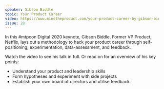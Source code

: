 ```yaml
---
speaker: Gibson Biddle
topic: Your Product Career
video: https://www.mindtheproduct.com/your-product-career-by-gibson-biddle/ (Prioritized membership required)
issue: 28
---
```


In this #mtpcon Digital 2020 keynote, Gibson Biddle, Former VP Product, Netflix, lays out a methodology to hack your product career through self-positioning,  experimentation, data-assessment, and feedback.

Watch the video to see his talk in full. Or read on for an overview of his key points:

- Understand your product and leadership skills
- Form hypotheses and experiment with side projects
- Establish your own board of directors and utilise feedback
